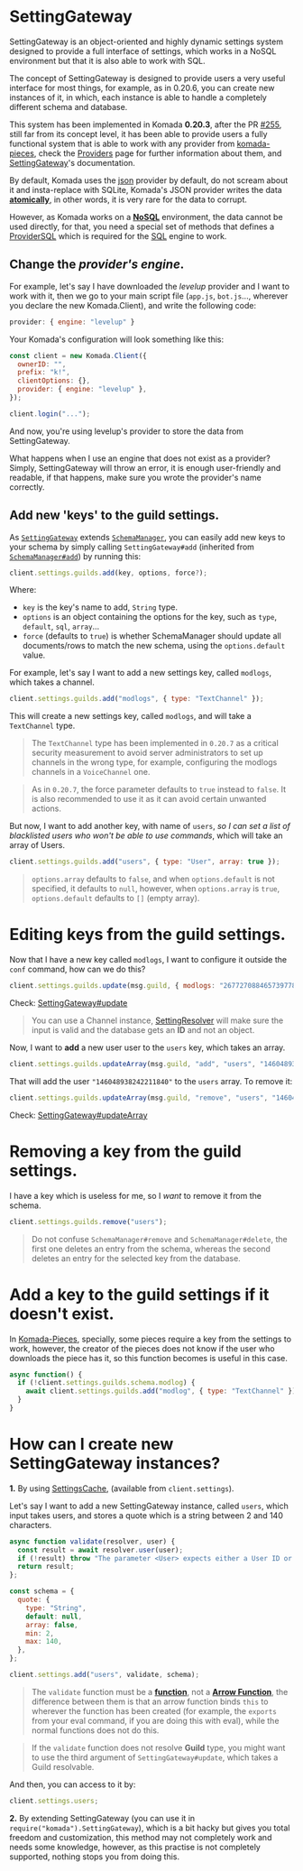 # SettingGateway

SettingGateway is an object-oriented and highly dynamic settings system designed to provide a full interface of settings, which works in a NoSQL environment but that it is also able to work with SQL.

The concept of SettingGateway is designed to provide users a very useful interface for most things, for example, as in 0.20.6, you can create new instances of it, in which, each instance is able to handle a completely different schema and database.

This system has been implemented in Komada **0.20.3**, after the PR [#255](https://github.com/dirigeants/komada/pull/255), still far from its concept level, it has been able to provide users a fully functional system that is able to work with any provider from [komada-pieces](https://github.com/dirigeants/komada-pieces), check the [Providers](https://dirigeants.github.io/komada/module-Provider.html) page for further information about them, and [SettingGateway](https://dirigeants.github.io/komada/SettingGateway.html)'s documentation.

By default, Komada uses the [json](https://github.com/dirigeants/komada/blob/master/src/providers/json.js) provider by default, do not scream about it and insta-replace with SQLite, Komada's JSON provider writes the data [**atomically**](https://en.wikipedia.org/wiki/Atomicity_(database_systems)), in other words, it is very rare for the data to corrupt.

However, as Komada works on a [**NoSQL**](https://en.wikipedia.org/wiki/NoSQL) environment, the data cannot be used directly, for that, you need a special set of methods that defines a [ProviderSQL](https://dirigeants.github.io/komada/module-ProviderSQL.html) which is required for the [SQL](https://dirigeants.github.io/komada/SQL.html) engine to work.

## Change the *provider's engine*.

For example, let's say I have downloaded the *levelup* provider and I want to work with it, then we go to your main script file (`app.js`, `bot.js`..., wherever you declare the new Komada.Client), and write the following code:
```js
provider: { engine: "levelup" }
```

Your Komada's configuration will look something like this:
```js
const client = new Komada.Client({
  ownerID: "",
  prefix: "k!",
  clientOptions: {},
  provider: { engine: "levelup" },
});

client.login("...");
```
And now, you're using levelup's provider to store the data from SettingGateway.

What happens when I use an engine that does not exist as a provider? Simply, SettingGateway will throw an error, it is enough user-friendly and readable, if that happens, make sure you wrote the provider's name correctly.

## Add new 'keys' to the guild settings.

As [`SettingGateway`](https://dirigeants.github.io/komada/SettingGateway.html) extends [`SchemaManager`](https://dirigeants.github.io/komada/SchemaManager.html), you can easily add new keys to your schema by simply calling `SettingGateway#add` (inherited from [`SchemaManager#add`](https://dirigeants.github.io/komada/SchemaManager.html#add)) by running this:

```js
client.settings.guilds.add(key, options, force?);
```

Where:
- `key` is the key's name to add, `String` type.
- `options` is an object containing the options for the key, such as `type`, `default`, `sql`, `array`...
- `force` (defaults to `true`) is whether SchemaManager should update all documents/rows to match the new schema, using the `options.default` value.

For example, let's say I want to add a new settings key, called `modlogs`, which takes a channel.

```js
client.settings.guilds.add("modlogs", { type: "TextChannel" });
```

This will create a new settings key, called `modlogs`, and will take a `TextChannel` type.

> The `TextChannel` type has been implemented in `0.20.7` as a critical security measurement to avoid server administrators to set up channels in the wrong type, for example, configuring the modlogs channels in a `VoiceChannel` one. 

> As in `0.20.7`, the force parameter defaults to `true` instead to `false`. It is also recommended to use it as it can avoid certain unwanted actions.

But now, I want to add another key, with name of `users`, *so I can set a list of blacklisted users who won't be able to use commands*, which will take an array of Users.

```js
client.settings.guilds.add("users", { type: "User", array: true });
```

> `options.array` defaults to `false`, and when `options.default` is not specified, it defaults to `null`, however, when `options.array` is `true`, `options.default` defaults to `[]` (empty array).

# Editing keys from the guild settings.

Now that I have a new key called `modlogs`, I want to configure it outside the `conf` command, how can we do this?

```js
client.settings.guilds.update(msg.guild, { modlogs: "267727088465739778" });
```

Check: [SettingGateway#update](https://dirigeants.github.io/komada/SettingGateway.html#update)

> You can use a Channel instance, [SettingResolver](https://dirigeants.github.io/komada/SettingResolver.html) will make sure the input is valid and the database gets an **ID** and not an object.

Now, I want to **add** a new user user to the `users` key, which takes an array.

```js
client.settings.guilds.updateArray(msg.guild, "add", "users", "146048938242211840");
```

That will add the user `"146048938242211840"` to the `users` array. To remove it:

```js
client.settings.guilds.updateArray(msg.guild, "remove", "users", "146048938242211840");
```

Check: [SettingGateway#updateArray](https://dirigeants.github.io/komada/SettingGateway.html#updateArray)

# Removing a key from the guild settings.

I have a key which is useless for me, so I *want* to remove it from the schema.

```js
client.settings.guilds.remove("users");
```

> Do not confuse `SchemaManager#remove` and `SchemaManager#delete`, the first one deletes an entry from the schema, whereas the second deletes an entry for the selected key from the database.

# Add a key to the guild settings if it doesn't exist.

In [Komada-Pieces](https://github.com/dirigeants/komada-pieces/), specially, some pieces require a key from the settings to work, however, the creator of the pieces does not know if the user who downloads the piece has it, so this function becomes is useful in this case.

```js
async function() {
  if (!client.settings.guilds.schema.modlog) {
    await client.settings.guilds.add("modlog", { type: "TextChannel" });
  }
}
```

# How can I create new SettingGateway instances?

**1.** By using [SettingsCache](https://dirigeants.github.io/komada/SettingsCache.html), (available from `client.settings`).

Let's say I want to add a new SettingGateway instance, called `users`, which input takes users, and stores a quote which is a string between 2 and 140 characters.

```js
async function validate(resolver, user) {
  const result = await resolver.user(user);
  if (!result) throw "The parameter <User> expects either a User ID or a User Object.";
  return result;
};

const schema = {
  quote: {
    type: "String",
    default: null,
    array: false,
    min: 2,
    max: 140,
  },
};

client.settings.add("users", validate, schema);
```

> The `validate` function must be a [**function**](https://developer.mozilla.org/en-US/docs/Web/JavaScript/Reference/Operators/function), not a [**Arrow Function**](https://developer.mozilla.org/en/docs/Web/JavaScript/Reference/Functions/Arrow_functions), the difference between them is that an arrow function binds `this` to wherever the function has been created (for example, the `exports` from your eval command, if you are doing this with eval), while the normal functions does not do this.

> If the `validate` function does not resolve **Guild** type, you might want to use the third argument of `SettingGateway#update`, which takes a Guild resolvable.

And then, you can access to it by:

```js
client.settings.users;
``` 

**2.** By extending SettingGateway (you can use it in `require("komada").SettingGateway`), which is a bit hacky but gives you total freedom and customization, this method may not completely work and needs some knowledge, however, as this practise is not completely supported, nothing stops you from doing this.
